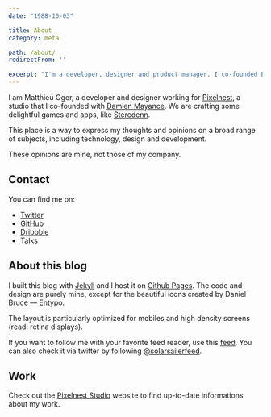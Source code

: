 ```yaml
---
date: "1988-10-03"

title: About
category: meta

path: /about/
redirectFrom: ''

excerpt: "I'm a developer, designer and product manager. I co-founded Pixelnest Studio in February 2014, where we created Steredenn."
---
```


I am Matthieu Oger, a developer and designer working for [Pixelnest][pixelnest], a studio that I co-founded with [Damien Mayance][dmayance]. We are crafting some delightful games and apps, like [Steredenn](http://steredenn.pixelnest.io).

This place is a way to express my thoughts and opinions on a broad range of subjects, including technology, design and development.

These opinions are mine, not those of my company.

## Contact

You can find me on:

* [Twitter](http://twitter.com/solarsailer)
* [GitHub](http://github.com/solarsailer)
* [Dribbble](http://dribbble.com/solarsailer)
* [Talks](https://speakerdeck.com/solarsailer)

## About this blog

I built this blog with [Jekyll][jekyll] and I host it on [Github Pages][github]. The code and design are purely mine, except for the beautiful icons created by Daniel Bruce — [Entypo][entypo].

The layout is particularly optimized for mobiles and high density screens (read: retina displays).

If you want to follow me with your favorite feed reader, use this [feed][rss]. You can also check it via twitter by following [@solarsailerfeed](http://twitter.com/solarsailerfeed).

## Work

Check out the [Pixelnest Studio][pixelnest] website to find up-to-date informations about my work.


[pixelnest]: http://pixelnest.io
[dmayance]: http://dmayance.com
[jekyll]: http://jekyllrb.com
[github]: http://github.com
[entypo]: http://entypo.com
[rss]: http://feedpress.me/solarsailer
[dmi]: http://darkmatterindustry.com
